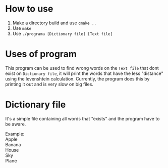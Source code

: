 # How to use
1. Make a directory build and use `cmake ..`
2. Use `make`
3. Use `./programa [Dictionary file] [Text file]`

# Uses of program
This program can be used to find wrong words on the `Text file` that dont exist on `Dictionary file`, it will print the words that have the less "distance" using the levenshtein calculation. Currently, the program does this by printing it out and is very slow on big files.

# Dictionary file
It's a simple file containing all words that "exists" and the program have to be aware.

Example:  
Apple  
Banana  
House  
Sky  
Plane  
